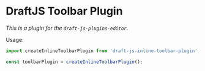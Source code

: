 # DraftJS Toolbar Plugin

*This is a plugin for the `draft-js-plugins-editor`.*

Usage:

```js
import createInlineToolbarPlugin from 'draft-js-inline-toolbar-plugin';

const toolbarPlugin = createInlineToolbarPlugin();
```
